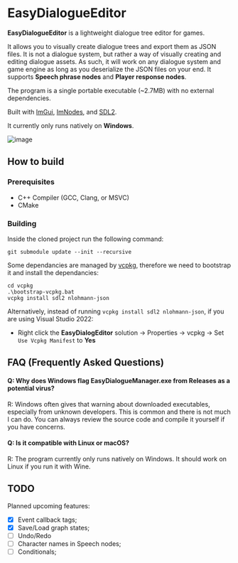 # EasyDialogueEditor

**EasyDialogueEditor** is a lightweight dialogue tree editor for games. 

It allows you to visually create dialogue trees and export them as JSON files.
It is not a dialogue system, but rather a way of visually creating and editing dialogue assets. As such, it will work on any dialogue system and game engine as long as you deserialize the JSON files on your end.
It supports **Speech phrase nodes** and **Player response nodes**.

The program is a single portable executable (~2.7MB) with no external dependencies.

Built with [ImGui](https://github.com/ocornut/imgui), [ImNodes](https://github.com/Nelarius/imnodes), and [SDL2](https://github.com/libsdl-org/SDL).

It currently only runs natively on **Windows**.

![image](https://github.com/user-attachments/assets/ac24f254-0a94-469f-ae4c-31caf7667b34)


## How to build

### Prerequisites
- C++ Compiler (GCC, Clang, or MSVC)
- CMake

### Building
Inside the cloned project run the following command:

```
git submodule update --init --recursive
```

Some dependancies are managed by [vcpkg](https://github.com/microsoft/vcpkg), therefore we need to bootstrap it and install the dependancies:
```
cd vcpkg
.\bootstrap-vcpkg.bat
vcpkg install sdl2 nlohmann-json
```
Alternatively, instead of running `vcpkg install sdl2 nlohmann-json`, if you are using Visual Studio 2022:
- Right click the **EasyDialogEditor** solution → Properties → vcpkg → Set `Use Vcpkg Manifest` to **Yes**

## FAQ (Frequently Asked Questions)

#### Q: Why does Windows flag EasyDialogueManager.exe from Releases as a potential virus?
R: Windows often gives that warning about downloaded executables, especially from unknown developers. This is common and there is not much I can do. You can always review the source code and compile it yourself if you have concerns.

#### Q: Is it compatible with Linux or macOS?
R: The program currently only runs natively on Windows. It should work on Linux if you run it with Wine.

## TODO
Planned upcoming features: 
- [x] Event callback tags;
- [x] Save/Load graph states;
- [ ] Undo/Redo
- [ ] Character names in Speech nodes;
- [ ] Conditionals;
